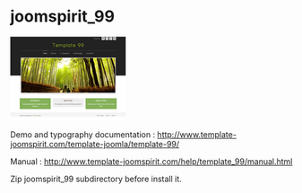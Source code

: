 # joomspirit_99
![JoomSpirit 99](joomspirit_99/template_thumbnail.png)

Demo and typography documentation :
http://www.template-joomspirit.com/template-joomla/template-99/

Manual :
http://www.template-joomspirit.com/help/template_99/manual.html

Zip joomspirit_99 subdirectory before install it.

